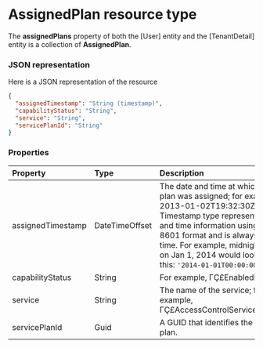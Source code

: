 # AssignedPlan resource type

The **assignedPlans** property of both the [User] entity and the [TenantDetail] entity is a collection of **AssignedPlan**.

### JSON representation

Here is a JSON representation of the resource

<!-- {
  "blockType": "resource",
  "optionalProperties": [

  ],
  "@odata.type": "microsoft.graph.AssignedPlan"
}-->

```json
{
  "assignedTimestamp": "String (timestamp)",
  "capabilityStatus": "String",
  "service": "String",
  "servicePlanId": "String"
}

```
### Properties
| Property	   | Type	|Description|
|:---------------|:--------|:----------|
|assignedTimestamp|DateTimeOffset|The date and time at which the plan was assigned; for example: 2013-01-02T19:32:30Z.The Timestamp type represents date and time information using ISO 8601 format and is always in UTC time. For example, midnight UTC on Jan 1, 2014 would look like this: `'2014-01-01T00:00:00Z'`|
|capabilityStatus|String|For example, ΓÇ£EnabledΓÇ¥.|
|service|String|The name of the service; for example, ΓÇ£AccessControlServiceS2SΓÇ¥.|
|servicePlanId|Guid|A GUID that identifies the service plan.|

<!-- uuid: fb956098-c718-4e01-bfc8-874995f94a31
2015-10-16 22:29:33 UTC -->
<!-- {
  "type": "#page.annotation",
  "description": "AssignedPlan resource",
  "keywords": "",
  "section": "documentation",
  "tocPath": ""
}-->